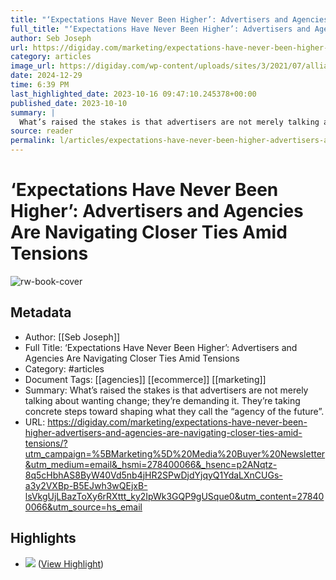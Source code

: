 ```yaml
---
title: "‘Expectations Have Never Been Higher’: Advertisers and Agencies Are Navigating Closer Ties Amid Tensions"
full_title: "‘Expectations Have Never Been Higher’: Advertisers and Agencies Are Navigating Closer Ties Amid Tensions"
author: Seb Joseph
url: https://digiday.com/marketing/expectations-have-never-been-higher-advertisers-and-agencies-are-navigating-closer-ties-amid-tensions/?utm_campaign=%5BMarketing%5D%20Media%20Buyer%20Newsletter&utm_medium=email&_hsmi=278400066&_hsenc=p2ANqtz-8q5cHbhAS8ByW40Vd5nb4jHR2SPwDjdYjqyQ1YdaLXnCUGs-a3y2VXBp-B5EJwh3wQEjxB-lsVkgUjLBazToXy6rRXttt_ky2IpWk3GQP9gUSque0&utm_content=278400066&utm_source=hs_email
category: articles
image_url: https://digiday.com/wp-content/uploads/sites/3/2021/07/alliance-handshake.jpg
date: 2024-12-29
time: 6:39 PM
last_highlighted_date: 2023-10-16 09:47:10.245378+00:00
published_date: 2023-10-10
summary: |
  What’s raised the stakes is that advertisers are not merely talking about wanting change; they’re demanding it. They’re taking concrete steps toward shaping what they call the “agency of the future”.
source: reader
permalink: l/articles/expectations-have-never-been-higher-advertisers-and-agencies-are-navigating-closer-ties-amid-tensions
---
```

# ‘Expectations Have Never Been Higher’: Advertisers and Agencies Are Navigating Closer Ties Amid Tensions

![rw-book-cover](https://digiday.com/wp-content/uploads/sites/3/2021/07/alliance-handshake.jpg)

## Metadata
- Author: [[Seb Joseph]]
- Full Title: ‘Expectations Have Never Been Higher’: Advertisers and Agencies Are Navigating Closer Ties Amid Tensions
- Category: #articles
- Document Tags: [[agencies]] [[ecommerce]] [[marketing]] 
- Summary: What’s raised the stakes is that advertisers are not merely talking about wanting change; they’re demanding it. They’re taking concrete steps toward shaping what they call the “agency of the future”.
- URL: https://digiday.com/marketing/expectations-have-never-been-higher-advertisers-and-agencies-are-navigating-closer-ties-amid-tensions/?utm_campaign=%5BMarketing%5D%20Media%20Buyer%20Newsletter&utm_medium=email&_hsmi=278400066&_hsenc=p2ANqtz-8q5cHbhAS8ByW40Vd5nb4jHR2SPwDjdYjqyQ1YdaLXnCUGs-a3y2VXBp-B5EJwh3wQEjxB-lsVkgUjLBazToXy6rRXttt_ky2IpWk3GQP9gUSque0&utm_content=278400066&utm_source=hs_email

## Highlights
- ![](https://digiday.com/wp-content/uploads/sites/3/2017/06/applepolice.jpg?resize=555,350) ([View Highlight](https://read.readwise.io/read/01hcvy3p6t82gr86wc2zdnyasn))


